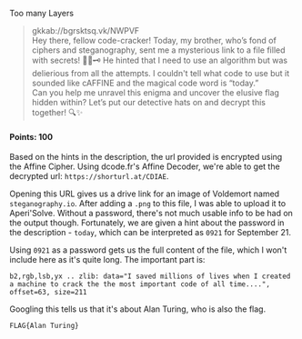 Too many Layers
> gkkab://bgrsktsq.vk/NWPVF  
Hey there, fellow code-cracker! Today, my brother, who’s fond of ciphers and steganography, sent me a mysterious link to a file filled with secrets! 🕵️‍♂️🗝️ He hinted that I need to use an algorithm but was delierious from all the attempts. I couldn't tell what code to use but it sounded like cAFFINE and the magical code word is “today.”  
Can you help me unravel this enigma and uncover the elusive flag hidden within? Let’s put our detective hats on and decrypt this together! 🔍✨

#### Points: 100

Based on the hints in the description, the url provided is encrypted using the Affine Cipher.
Using dcode.fr's Affine Decoder, we're able to get the decrypted url: `https://shorturl.at/CDIAE`.

Opening this URL gives us a drive link for an image of Voldemort named `steganography.io`. After adding a `.png` to this file, I was able to upload it to Aperi'Solve. Without a password, there's not much usable info to be had on the output though. Fortunately, we are given a hint about the password in the description - `today`, which can be interpreted as `0921` for September 21. 

Using `0921` as a password gets us the full content of the file, which I won't include here as it's quite long. The important part is:

`b2,rgb,lsb,yx .. zlib: data="I saved millions of lives when I created a machine to crack the the most important code of all time....", offset=63, size=211`

Googling this tells us that it's about Alan Turing, who is also the flag.


`FLAG{Alan Turing}`
